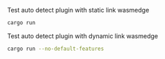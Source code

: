 Test auto detect plugin with static link wasmedge

```bash
cargo run
```

Test auto detect plugin with dynamic link wasmedge

```bash
cargo run --no-default-features
```